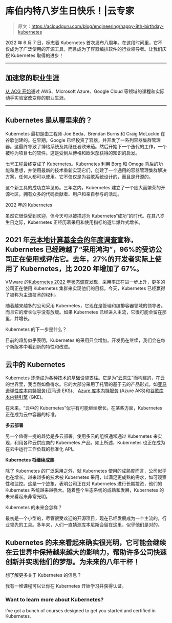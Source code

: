 # 库伯内特八岁生日快乐！|云专家

> 原文：<https://acloudguru.com/blog/engineering/happy-8th-birthday-kubernetes>

2022 年 6 月 7 日，标志着 Kubernetes 首次发布八周年。在这段时间里，它不仅成为了广泛使用的开源工具，而且成为了容器编排软件的行业领导者。让我们庆祝 Kubernetes 取得的进步！

* * *

## 加速您的职业生涯

[从 ACG 开始](https://acloudguru.com/pricing)通过 AWS、Microsoft Azure、Google Cloud 等领域的课程和实际动手实验室改变你的职业生涯。

* * *

## Kubernetes 是从哪里来的？

Kubernetes 最初是由工程师 Joe Beda、Brendan Burns 和 Craig McLuckie 在谷歌创建的。在早期，Google 已经投资了容器，并开发了一系列容器集群管理器。这最终导致了博格系统及其继任者欧米茄。然后开始下一个迭代的工作，一个被称为项目七的软件。这是受到从博格和欧米茄获得的知识的启发。

七号工程最终变成了 Kubernetes。Kubernetes 利用 Borg 和 Omega 背后的功能和思想，并使用最新的技术重新实现它们，创建了一个通用的容器管理集群解决方案，任何人都可以使用。它不仅仅是为谷歌系统设计的，而且是开源的。

这个新工具的成功立竿见影。三年之内，Kubernetes 建立了一个庞大而繁荣的开源社区，拥有众多的代码贡献者、用户和亲自参与的活动。

2022 年的 Kubernetes

虽然它很快受到欢迎，但今天可以被描述为 Kubernetes“成功”的时代。在其八岁生日之际，Kubernetes 正经历着采用和使用指标的逐年爆炸式增长。

## 2021 年[云本地计算基金会的年度调查](https://www.cncf.io/reports/cncf-annual-survey-2021/)宣称，Kubernetes 已经跨越了“采用鸿沟”，96%的受访公司正在使用或评估它。去年，27%的开发者实际上使用了 Kubernetes，比 2020 年增加了 67%。

VMware 的[Kubernetes 2022 年状态调查](https://hello-tanzu.vmware.com/state-of-kubernetes-2022/)发现，采用率正在进一步上升，更多的公司正在使用 Kubernetes 集群来实现他们的目标。今天，Kubernetes 已经赢得了被称为主流技术的权利。

随着越来越多的公司采用 Kubernetes，它现在是管理和编排容器领域的领导者。而且它的增长似乎没有放缓。如果 Kubernetes 已经进入主流，它很可能会留在那里，并增长。

Kubernetes 的下一步是什么？

目前的趋势似乎表明，Kubernetes 的采用只会增加。开发仍在继续，我们会在每个新版本中看到新的特性和改进。

## **云中的 Kubernetes**

Kubernetes 逐渐成为各种技术的基础设施支柱。它是为“云原生”而构建的，在云的世界里，我当然如鱼得水。它的大部分采用了托管的基于云的产品形式，如[亚马逊弹性库本内特服务](https://aws.amazon.com/eks/)(亚马逊 EKS)、 [Azure 库本内特服务](https://azure.microsoft.com/en-au/services/kubernetes-service/#overview) (Azure AKS)和[谷歌库本内特引擎](https://cloud.google.com/kubernetes-engine) (GKE)。

在未来，“云中的 Kubernetes”似乎有可能继续增长。在某些方面，Kubernetes 正在成为云中容器的标准。

**多云部署**

另一个值得一提的趋势是多云部署。使用多云的组织通常通过 Kubernetes 来实现，利用各种云供应商的 Kubernetes 产品。如上所述，Kubernetes 也正在成为在云中运行工作负载的标准化 API。

**Kubernetes 将继续成熟**

除了 Kubernetes 的广泛采用之外，就 Kubernetes 使用的成熟度而言，公司似乎也在增长。越来越多的技术被 Kubernetes 采用，以满足更成熟的需求，如可观察性和监控。这是一个迹象，表明公司正在对 Kubernetes 进行长期投资，他们的 Kubernetes 系统越来越强大。随着整个生态系统的成熟和发展，Kubernetes 的未来看起来非常光明。

Kubernetes 的未来会怎样？

最初是一个小型的，尽管很受欢迎的开源项目，现在已经发展成为一个主流的，行业领先的工具。多年来，人们一直猜测库本尼斯会留在这里，似乎他们是对的。

## Kubernetes 的未来看起来确实很光明，它可能会继续在云世界中保持越来越大的影响力，帮助许多公司快速创新并实现他们的梦想。为未来的八年干杯！

想了解更多关于 Kubernetes 的信息？

我有一堆课程可以让你在 Kubernetes 开始学习并获得认证。

### Want to learn more about Kubernetes?

I’ve got a bunch of courses designed to get you started and certified in Kubernetes.